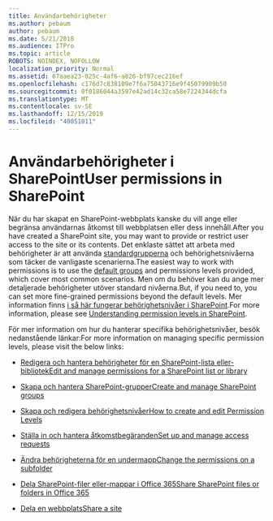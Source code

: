 ```yaml
---
title: Användarbehörigheter
ms.author: pebaum
author: pebaum
ms.date: 5/21/2018
ms.audience: ITPro
ms.topic: article
ROBOTS: NOINDEX, NOFOLLOW
localization_priority: Normal
ms.assetid: 67aaea23-025c-4af6-a826-bf97cec216ef
ms.openlocfilehash: c176d7c838109e7f6a75043716e9f45079909b50
ms.sourcegitcommit: 0f0186044a3597e42ad14c32ca58e7224344dcfa
ms.translationtype: MT
ms.contentlocale: sv-SE
ms.lasthandoff: 12/15/2019
ms.locfileid: "40051011"
---
```

# <a name="user-permissions-in-sharepoint"></a><span data-ttu-id="aae9c-102">Användarbehörigheter i SharePoint</span><span class="sxs-lookup"><span data-stu-id="aae9c-102">User permissions in SharePoint</span></span>

<span data-ttu-id="aae9c-103">När du har skapat en SharePoint-webbplats kanske du vill ange eller begränsa användarnas åtkomst till webbplatsen eller dess innehåll.</span><span class="sxs-lookup"><span data-stu-id="aae9c-103">After you have created a SharePoint site, you may want to provide or restrict user access to the site or its contents.</span></span> <span data-ttu-id="aae9c-104">Det enklaste sättet att arbeta med behörigheter är att använda [standardgrupperna](https://docs.microsoft.com/sharepoint/default-sharepoint-groups) och behörighetsnivåerna som täcker de vanligaste scenarierna.</span><span class="sxs-lookup"><span data-stu-id="aae9c-104">The easiest way to work with permissions is to use the [default groups](https://docs.microsoft.com/sharepoint/default-sharepoint-groups) and permissions levels provided, which cover most common scenarios.</span></span> <span data-ttu-id="aae9c-105">Men om du behöver kan du ange mer detaljerade behörigheter utöver standard nivåerna.</span><span class="sxs-lookup"><span data-stu-id="aae9c-105">But, if you need to, you can set more fine-grained permissions beyond the default levels.</span></span> <span data-ttu-id="aae9c-106">Mer information finns [i så här fungerar behörighetsnivåer i SharePoint](https://docs.microsoft.com/sharepoint/understanding-permission-levels).</span><span class="sxs-lookup"><span data-stu-id="aae9c-106">For more information, please see [Understanding permission levels in SharePoint](https://docs.microsoft.com/sharepoint/understanding-permission-levels).</span></span>

<span data-ttu-id="aae9c-107">För mer information om hur du hanterar specifika behörighetsnivåer, besök nedanstående länkar:</span><span class="sxs-lookup"><span data-stu-id="aae9c-107">For more information on managing specific permission levels, please visit the below links:</span></span>

- [<span data-ttu-id="aae9c-108">Redigera och hantera behörigheter för en SharePoint-lista eller-bibliotek</span><span class="sxs-lookup"><span data-stu-id="aae9c-108">Edit and manage permissions for a SharePoint list or library</span></span>](https://support.office.com/article/customize-permissions-for-a-sharepoint-list-or-library-02d770f3-59eb-4910-a608-5f84cc297782)

- [<span data-ttu-id="aae9c-109">Skapa och hantera SharePoint-grupper</span><span class="sxs-lookup"><span data-stu-id="aae9c-109">Create and manage SharePoint groups</span></span>](https://docs.microsoft.com/sharepoint/customize-sharepoint-site-permissions)

- [<span data-ttu-id="aae9c-110">Skapa och redigera behörighetsnivåer</span><span class="sxs-lookup"><span data-stu-id="aae9c-110">How to create and edit Permission Levels</span></span>](https://docs.microsoft.com/sharepoint/how-to-create-and-edit-permission-levels)

- [<span data-ttu-id="aae9c-111">Ställa in och hantera åtkomstbegäranden</span><span class="sxs-lookup"><span data-stu-id="aae9c-111">Set up and manage access requests</span></span>](https://support.office.com/article/set-up-and-manage-access-requests-94b26e0b-2822-49d4-929a-8455698654b3)

- [<span data-ttu-id="aae9c-112">Ändra behörigheterna för en undermapp</span><span class="sxs-lookup"><span data-stu-id="aae9c-112">Change the permissions on a subfolder</span></span>](https://support.office.com/article/change-the-permissions-on-a-subfolder-5427bd7c-f20a-4f75-8cf2-5359dd45a1a6)

- [<span data-ttu-id="aae9c-113">Dela SharePoint-filer eller-mappar i Office 365</span><span class="sxs-lookup"><span data-stu-id="aae9c-113">Share SharePoint files or folders in Office 365</span></span>](https://support.office.com/article/share-sharepoint-files-or-folders-1fe37332-0f9a-4719-970e-d2578da4941c)

- [<span data-ttu-id="aae9c-114">Dela en webbplats</span><span class="sxs-lookup"><span data-stu-id="aae9c-114">Share a site</span></span>](https://support.office.com/article/share-a-site-958771a8-d041-4eb8-b51c-afea2eae3658)
